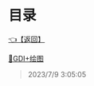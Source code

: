 # 目录  


[👈【返回】](/--目录--/C#高级/--目录--C#高级)  


[📜GDI+绘图](/C#高级/GDI+绘图/GDI+绘图)  







> 2023/7/9 3:05:05
